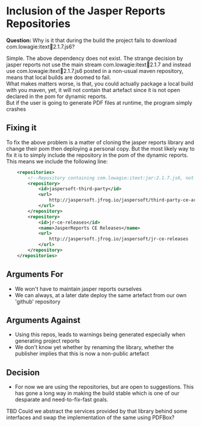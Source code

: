 # Inclusion of the Jasper Reports Repositories

**Question:** Why is it that during the build the project fails to 
download com.lowagie:itext:jar:2.1.7.js6?

Simple. The above dependency does not exist. The strange decision by
jasper reports not use the main stream com.lowagie:itext:jar:2.1.7 and instead use com.lowagie:itext:jar:2.1.7.js6 posted in a non-usual
maven repository, means that local builds are doomed to fail.
<br>
What makes matters worse, is that, you could actually package a local build with you maven, yet, it will not contain that artefact since it is not open declared in the pom for dynamic reports.
<br>
But if the user is going to generate PDF files at runtime, the program simply crashes

## Fixing it
To fix the above problem is a matter of cloning the jasper reports library and change their pom then deploying a personal copy. 
But the most likely way to fix it is to simply include the repository in the pom of the dynamic reports. This means we include the following line:
```xml
    <repositories>
        <!--Repository containing com.lowagie:itext:jar:2.1.7.js6, not available in maven central-->
        <repository>
            <id>jaspersoft-third-party</id>
            <url>
                http://jaspersoft.jfrog.io/jaspersoft/third-party-ce-artifacts/
            </url>
        </repository>
        <repository>
            <id>jr-ce-releases</id>
            <name>JasperReports CE Releases</name>
            <url>
                http://jaspersoft.jfrog.io/jaspersoft/jr-ce-releases
            </url>
        </repository>
    </repositories>
```

## Arguments For
- We won't have to maintain jasper reports ourselves
- We can always, at a later date deploy the same artefact from our own 'github' repository

## Arguments Against
- Using this repos, leads to warnings being generated especially when generating project reports
- We don't know yet whether by renaming the library, whether the 
publisher implies that this is now a non-public artefact

## Decision
- For now we are using the repositories, but are open to suggestions. This has gone a long way in making the build stable which is one of our desparate and need-to-fix-fast goals.

TBD
Could we abstract the services provided by that library behind some interfaces and swap the implementation of the same using PDFBox? 
